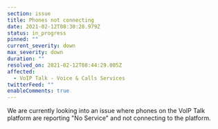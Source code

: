 ```yaml
---
section: issue
title: Phones not connecting
date: 2021-02-12T08:30:28.979Z
status: in_progress
pinned: ""
current_severity: down
max_severity: down
duration: ""
resolved_on: 2021-02-12T08:44:29.005Z
affected:
  - VoIP Talk - Voice & Calls Services
twitterFeed: ""
enableComments: true
---
```

We are currently looking into an issue where phones on the VoIP Talk platform are reporting "No Service" and not connecting to the platform.